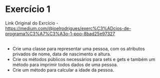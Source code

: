 # Exercício 1 <br>

Link Original do Exrcício - https://medium.com/@joelrodrigues/exerc%C3%ADcios-de-programa%C3%A7%C3%A3o-1-poo-8bad25e97327 <br><br>

- Crie uma classe para representar uma pessoa, com os atributos privados de nome, data de nascimento e altura. 
- Crie os métodos públicos necessários para sets e gets e também um método para imprimir todos dados de uma pessoa. 
- Crie um método para calcular a idade da pessoa.
